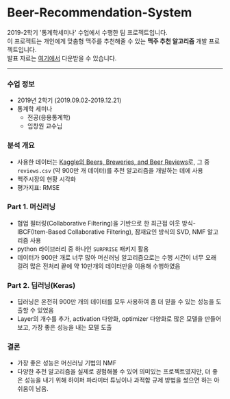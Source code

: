 # Beer-Recommendation-System
2019-2학기 '통계학세미나' 수업에서 수행한 팀 프로젝트입니다.  
이 프로젝트는 개인에게 맞춤형 맥주를 추천해줄 수 있는 __맥주 추천 알고리즘__ 개발 프로젝트입니다.  
발표 자료는 [여기에서](https://github.com/statseminar/Beer-recommendation-system/blob/master/2019-2_%EB%A7%A5%EC%A3%BC_%EC%B5%9C%EC%A2%85%EB%B0%9C%ED%91%9C(%EC%99%84%EC%84%B1%EB%B3%B8).pdf) 다운받을 수 있습니다.

---
### 수업 정보
- 2019년 2학기 (2019.09.02-2019.12.21)
- 통계학 세미나
  - 전공(응용통계학)
  - 임창원 교수님
### 분석 개요
- 사용한 데이터는 [Kaggle의 Beers, Breweries, and Beer Reviews](https://www.kaggle.com/ehallmar/beers-breweries-and-beer-reviews)로, 그 중 `reviews.csv` (약 900만 개 데이터)를 추천 알고리즘을 개발하는 데에 사용 
- 맥주시장의 현황 시각화
- 평가지표: RMSE
### Part 1. 머신러닝
- 협업 필터링(Collaborative Filtering)을 기반으로 한 최근접 이웃 방식- IBCF(Item-Based Collaborative Filtering), 잠재요인 방식의 SVD, NMF 알고리즘 사용 
- python 라이브러리 중 하나인 `SURPRISE` 패키지 활용
- 데이터가 900만 개로 너무 많아 머신러닝 알고리즘으로는 수행 시간이 너무 오래 걸려 많은 전처리 끝에 약 10만개의 데이터만을 이용해 수행하였음
### Part 2. 딥러닝(Keras)
- 딥러닝은 온전히 900만 개의 데이터를 모두 사용하여 좀 더 믿을 수 있는 성능을 도출할 수 있었음
- Layer의 개수를 추가, activation 다양화, optimizer 다양화로 많은 모델을 만들어 보고, 가장 좋은 성능을 내는 모델 도출 
### 결론 
- 가장 좋은 성능은 머신러닝 기법의 NMF
- 다양한 추천 알고리즘을 실제로 경험해볼 수 있어 의미있는 프로젝트였지만, 더 좋은 성능을 내기 위해 하이퍼 파라미터 튜닝이나 과적합 규제 방법을 썼으면 하는 아쉬움이 남음.
